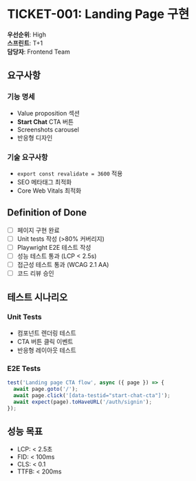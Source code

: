 # TICKET-001: Landing Page 구현

**우선순위**: High  
**스프린트**: T+1  
**담당자**: Frontend Team

## 요구사항

### 기능 명세
- Value proposition 섹션
- **Start Chat** CTA 버튼
- Screenshots carousel
- 반응형 디자인

### 기술 요구사항
- `export const revalidate = 3600` 적용
- SEO 메타태그 최적화
- Core Web Vitals 최적화

## Definition of Done

- [ ] 페이지 구현 완료
- [ ] Unit tests 작성 (>80% 커버리지)
- [ ] Playwright E2E 테스트 작성
- [ ] 성능 테스트 통과 (LCP < 2.5s)
- [ ] 접근성 테스트 통과 (WCAG 2.1 AA)
- [ ] 코드 리뷰 승인

## 테스트 시나리오

### Unit Tests
- 컴포넌트 렌더링 테스트
- CTA 버튼 클릭 이벤트
- 반응형 레이아웃 테스트

### E2E Tests
```typescript
test('Landing page CTA flow', async ({ page }) => {
  await page.goto('/');
  await page.click('[data-testid="start-chat-cta"]');
  await expect(page).toHaveURL('/auth/signin');
});
```

## 성능 목표
- LCP: < 2.5초
- FID: < 100ms
- CLS: < 0.1
- TTFB: < 200ms